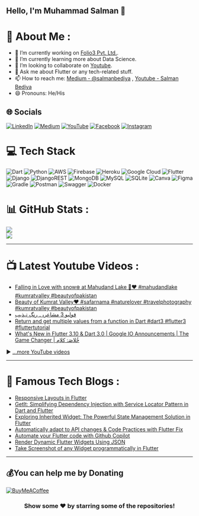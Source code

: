 ## Hello, I'm Muhammad Salman 👋

# 💫 About Me :
- 🔭 I’m currently working on [Folio3 Pvt. Ltd.](https://www.folio3.com/).
- 🌱 I’m currently learning more about Data Science.
- 👯 I’m looking to collaborate on [Youtube](https://youtube.com/channel/UCATx8nc98fm8y2zayfDZz_A).
- 💬 Ask me about Flutter or any tech-related stuff.
- 📫 How to reach me: [Medium - @salmanbediya](https://salmanbediya.medium.com) , [Youtube - Salman Bediya](https://youtube.com/channel/UCATx8nc98fm8y2zayfDZz_A)
- 😄 Pronouns: He/His

## 🌐 Socials
[![LinkedIn](https://img.shields.io/badge/LinkedIn-%230077B5.svg?logo=linkedin&logoColor=white)](https://www.linkedin.com/in/salmanbediya/) [![Medium](https://img.shields.io/badge/Medium-12100E?logo=medium&logoColor=white)](https://salmanbediya.medium.com) [![YouTube](https://img.shields.io/badge/YouTube-%23FF0000.svg?logo=YouTube&logoColor=white)](https://youtube.com/channel/UCATx8nc98fm8y2zayfDZz_A) [![Facebook](https://img.shields.io/badge/Facebook-%233b5998.svg?logo=facebook&logoColor=white)](https://www.facebook.com/connectwithsalmanbediya/) [![Instagram](https://img.shields.io/badge/Instagram-%23d62976.svg?logo=instagram&logoColor=white)](https://www.instagram.com/salmanbediya/)

# 💻 Tech Stack
![Dart](https://img.shields.io/badge/dart-%230175C2.svg?style=for-the-badge&logo=dart&logoColor=white) ![Python](https://img.shields.io/badge/python-3670A0?style=for-the-badge&logo=python&logoColor=ffdd54) ![AWS](https://img.shields.io/badge/AWS-%23FF9900.svg?style=for-the-badge&logo=amazon-aws&logoColor=white) ![Firebase](https://img.shields.io/badge/firebase-%23039BE5.svg?style=for-the-badge&logo=firebase) ![Heroku](https://img.shields.io/badge/heroku-%23430098.svg?style=for-the-badge&logo=heroku&logoColor=white) ![Google Cloud](https://img.shields.io/badge/Google%20Cloud-%234285F4.svg?style=for-the-badge&logo=google-cloud&logoColor=white) ![Flutter](https://img.shields.io/badge/Flutter-%2302569B.svg?style=for-the-badge&logo=Flutter&logoColor=white) ![Django](https://img.shields.io/badge/django-%23092E20.svg?style=for-the-badge&logo=django&logoColor=white) ![DjangoREST](https://img.shields.io/badge/DJANGO-REST-ff1709?style=for-the-badge&logo=django&logoColor=white&color=ff1709&labelColor=gray) ![MongoDB](https://img.shields.io/badge/MongoDB-%234ea94b.svg?style=for-the-badge&logo=mongodb&logoColor=white) ![MySQL](https://img.shields.io/badge/mysql-%2300f.svg?style=for-the-badge&logo=mysql&logoColor=white) ![SQLite](https://img.shields.io/badge/sqlite-%2307405e.svg?style=for-the-badge&logo=sqlite&logoColor=white) ![Canva](https://img.shields.io/badge/Canva-%2300C4CC.svg?style=for-the-badge&logo=Canva&logoColor=white) 	![Figma](https://img.shields.io/badge/figma-%23F24E1E.svg?style=for-the-badge&logo=figma&logoColor=white) ![Gradle](https://img.shields.io/badge/Gradle-02303A.svg?style=for-the-badge&logo=Gradle&logoColor=white) ![Postman](https://img.shields.io/badge/Postman-FF6C37?style=for-the-badge&logo=postman&logoColor=white) ![Swagger](https://img.shields.io/badge/-Swagger-%23Clojure?style=for-the-badge&logo=swagger&logoColor=white) ![Docker](https://img.shields.io/badge/docker-%230db7ed.svg?style=for-the-badge&logo=docker&logoColor=white)
# 📊 GitHub Stats :
![](https://github-readme-streak-stats.herokuapp.com/?user=msalman2890&theme=flag-india&hide_border=true)<br/>
![](https://github-readme-stats.vercel.app/api/top-langs/?username=msalman2890&theme=flag-india&hide_border=true&include_all_commits=false&count_private=false&layout=compact)

---
# 📺 Latest Youtube Videos :

<!-- YOUTUBE-VIDEOS-LIST:START -->
- [Falling in Love with snow❄️ at Mahudand Lake 🥰♥️ #mahudandlake #kumratvalley #beautyofpakistan](https://www.youtube.com/watch?v=pFk2Gw2OUWc)
- [Beauty of Kumrat Valley♥️ #safarnama #naturelover #travelphotography #kumratvalley #beautyofpakistan](https://www.youtube.com/watch?v=edNT1TYZ3gU)
- [فولیو 3 مشاعرہ ۔ رنگِ تہذیب](https://www.youtube.com/watch?v=_xx5m8gb5w0)
- [Return and get multiple values from a function in Dart #dart3 #flutter3 #fluttertutorial](https://www.youtube.com/watch?v=IFA3oFBS8v4)
- [What&#39;s New in Flutter 3.10 &amp; Dart 3.0 | Google IO Announcements | The Game Changer | خُلاصَۂ کلام](https://www.youtube.com/watch?v=7NsBBXyCX3s)
<!-- YOUTUBE-VIDEOS-LIST:END -->


▶ [...more YouTube videos](https://www.youtube.com/channel/UCATx8nc98fm8y2zayfDZz_A?sub_confirmation=1)

---

# 📝 Famous Tech Blogs :

- [Responsive Layouts in Flutter](https://salmanbediya.medium.com/responsive-layouts-in-flutter-d5f9a51862c)
- [GetIt: Simplifying Dependency Injection with Service Locator Pattern in Dart and Flutter](https://medium.com/@salmanbediya/getit-simplifying-dependency-injection-with-service-locator-pattern-in-dart-and-flutter-62a2d7d105b8)
- [Exploring Inherited Widget: The Powerful State Management Solution in Flutter](https://medium.com/@salmanbediya/exploring-inherited-widget-the-powerful-state-management-solution-in-flutter-1ec1260bb690)
- [Automatically adapt to API changes & Code Practices with Flutter Fix](https://salmanbediya.medium.com/automatically-adapt-to-api-changes-code-practices-with-flutter-fix-56c22a7a4380)
- [Automate your Flutter code with Github Copilot](https://salmanbediya.medium.com/automate-your-flutter-code-with-github-copilot-3c5178f564a9)
- [Render Dynamic Flutter Widgets Using JSON](https://salmanbediya.medium.com/render-dynamic-flutter-widgets-using-json-f8950e6ccc92)
- [Take Screenshot of any Widget programmatically in Flutter](https://salmanbediya.medium.com/take-screenshot-of-any-widget-programmatically-in-flutter-2bf13e9a048d)

---

  ## 💰You can help me by Donating
  [![BuyMeACoffee](https://img.shields.io/badge/Buy%20Me%20a%20Coffee-ffdd00?style=for-the-badge&logo=buy-me-a-coffee&logoColor=black)](http://buymeacoffee.com/mdsalmanshaikh)
  

<div align="center">

### Show some ❤️ by starring some of the repositories!

</div>

